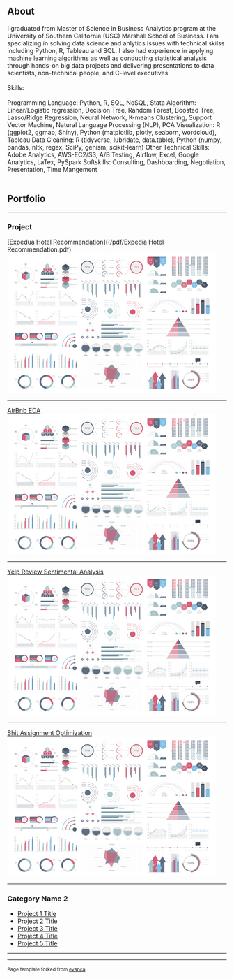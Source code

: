 ## About

  I graduated from Master of Science in Business Analytics program at the University
  of Southern California (USC) Marshall School of Business. I am specializing in 
  solving data science and anlytics issues with technical skilss including Python, 
  R, Tableau and SQL. I also had experience in applying machine learning algorithms 
  as well as conducting statistical analysis through hands-on big data projects and
  delivering presentations to data scientists, non-technical people, and C-level executives.
  <br><br>
  Skills:
  <br><br>
  Programming Language: Python, R, SQL, NoSQL, Stata
  Algorithm: Linear/Logistic regression, Decision Tree, Random Forest, Boosted Tree, 
             Lasso/Ridge Regression, Neural Network, K-means Clustering, Support Vector Machine, 
             Natural Language Processing (NLP), PCA 
  Visualization: R (ggplot2, ggmap, Shiny), Python (matplotlib, plotly, seaborn, wordcloud), Tableau
  Data Cleaning: R (tidyverse, lubridate, data.table), Python (numpy, pandas, nltk, regex, SciPy, genism, scikit-learn)
  Other Technical Skills: Adobe Analytics, AWS-EC2/S3, A/B Testing, Airflow, Excel, Google Analytics, 
                          LaTex, PySpark 
  Softskills: Consulting, Dashboarding, Negotiation, Presentation, Time Mangement 
<br><br>

## Portfolio

---

### Project 

[Expedua Hotel Recommendation]((/pdf/Expedia Hotel Recommendation.pdf)
<img src="images/dummy_thumbnail.jpg?raw=true"/>

---
[AirBnb EDA](/pdf/sample_presentation.pdf)
<img src="images/dummy_thumbnail.jpg?raw=true"/>

---
[Yelp Review Sentimental Analysis](http://example.com/)
<img src="images/dummy_thumbnail.jpg?raw=true"/>

---
[Shit Assignment Optimization](http://example.com/)
<img src="images/dummy_thumbnail.jpg?raw=true"/>

---
### Category Name 2

- [Project 1 Title](http://example.com/)
- [Project 2 Title](http://example.com/)
- [Project 3 Title](http://example.com/)
- [Project 4 Title](http://example.com/)
- [Project 5 Title](http://example.com/)

---




---
<p style="font-size:11px">Page template forked from <a href="https://github.com/evanca/quick-portfolio">evanca</a></p>
<!-- Remove above link if you don't want to attibute -->
